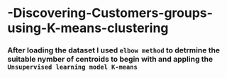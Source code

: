# -Discovering-Customers-groups-using-K-means-clustering

### After loading the dataset I used ```elbow method``` to detrmine the suitable nymber of centroids to begin with and appling the ```Unsupervised learning model K-means```
